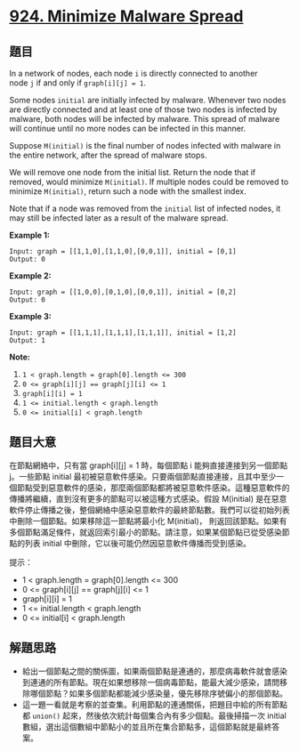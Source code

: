 # [924. Minimize Malware Spread](https://leetcode.com/problems/minimize-malware-spread/)


## 題目

In a network of nodes, each node `i` is directly connected to another node `j` if and only if `graph[i][j] = 1`.

Some nodes `initial` are initially infected by malware. Whenever two nodes are directly connected and at least one of those two nodes is infected by malware, both nodes will be infected by malware. This spread of malware will continue until no more nodes can be infected in this manner.

Suppose `M(initial)` is the final number of nodes infected with malware in the entire network, after the spread of malware stops.

We will remove one node from the initial list. Return the node that if removed, would minimize `M(initial)`. If multiple nodes could be removed to minimize `M(initial)`, return such a node with the smallest index.

Note that if a node was removed from the `initial` list of infected nodes, it may still be infected later as a result of the malware spread.

**Example 1:**

    Input: graph = [[1,1,0],[1,1,0],[0,0,1]], initial = [0,1]
    Output: 0

**Example 2:**

    Input: graph = [[1,0,0],[0,1,0],[0,0,1]], initial = [0,2]
    Output: 0

**Example 3:**

    Input: graph = [[1,1,1],[1,1,1],[1,1,1]], initial = [1,2]
    Output: 1

**Note:**

1. `1 < graph.length = graph[0].length <= 300`
2. `0 <= graph[i][j] == graph[j][i] <= 1`
3. `graph[i][i] = 1`
4. `1 <= initial.length < graph.length`
5. `0 <= initial[i] < graph.length`


## 題目大意

在節點網絡中，只有當 graph[i][j] = 1 時，每個節點 i 能夠直接連接到另一個節點 j。一些節點 initial 最初被惡意軟件感染。只要兩個節點直接連接，且其中至少一個節點受到惡意軟件的感染，那麼兩個節點都將被惡意軟件感染。這種惡意軟件的傳播將繼續，直到沒有更多的節點可以被這種方式感染。假設 M(initial) 是在惡意軟件停止傳播之後，整個網絡中感染惡意軟件的最終節點數。我們可以從初始列表中刪除一個節點。如果移除這一節點將最小化 M(initial)， 則返回該節點。如果有多個節點滿足條件，就返回索引最小的節點。請注意，如果某個節點已從受感染節點的列表 initial 中刪除，它以後可能仍然因惡意軟件傳播而受到感染。


提示：

- 1 < graph.length = graph[0].length <= 300
- 0 <= graph[i][j] == graph[j][i] <= 1
- graph[i][i] = 1
- 1 <= initial.length < graph.length
- 0 <= initial[i] < graph.length


## 解題思路


- 給出一個節點之間的關係圖，如果兩個節點是連通的，那麼病毒軟件就會感染到連通的所有節點。現在如果想移除一個病毒節點，能最大減少感染，請問移除哪個節點？如果多個節點都能減少感染量，優先移除序號偏小的那個節點。
- 這一題一看就是考察的並查集。利用節點的連通關係，把題目中給的所有節點都 `union()` 起來，然後依次統計每個集合內有多少個點。最後掃描一次 initial 數組，選出這個數組中節點小的並且所在集合節點多，這個節點就是最終答案。
